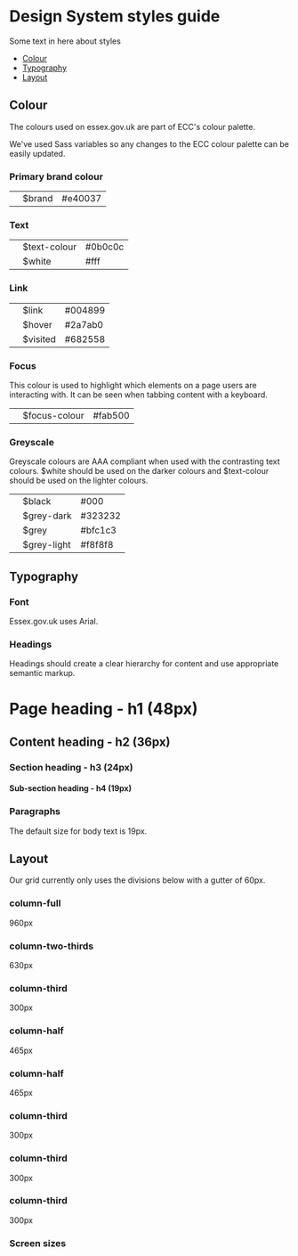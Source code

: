 <h1>Design System styles guide</h1>
<p>Some text in here about styles</p>

<ul>
  <li><a href="#colour">Colour</a></li>
  <li><a href="#typography">Typography</a></li>
  <li><a href="#layout">Layout</a></li>
</ul>
<div class="content-break-sm"></div>

<h2 id="colour">Colour</h2>
<p>The colours used on essex.gov.uk are part of ECC's colour palette.</p>
<p>We've used Sass variables so any changes to the ECC colour palette can be
  easily updated.</p>

<h3>Primary brand colour</h3>
<div class="table">
<table>
  <tbody>
    <tr>
      <td><div class="colour-swatch" style="background-color:#e40037"></div></td>
      <td>$brand</td>
      <td>#e40037</td>
    </tr>
  </tbody>
</table>
</div>

<h3>Text</h3>
<div class="table">
<table>
  <tbody>
    <tr>
      <td><div class="colour-swatch" style="background-color:#0b0c0c"></div></td>
      <td>$text-colour</td>
      <td>#0b0c0c</td>
    </tr>
    <tr>
      <td><div class="colour-swatch colour-swatch-border" style="background-color:#fff"></div></td>
      <td>$white</td>
      <td>#fff</td>
    </tr>
  </tbody>
</table>
</div>


<h3>Link</h3>
<div class="table">
<table>
  <tbody>
    <tr>
      <td><div class="colour-swatch" style="background-color:#004899"></div></td>
      <td>$link</td>
      <td>#004899</td>
    </tr>
    <tr>
      <td><div class="colour-swatch" style="background-color:#2a7ab0"></div></td>
      <td>$hover</td>
      <td>#2a7ab0</td>
    </tr>
    <tr>
      <td><div class="colour-swatch" style="background-color:#682558"></div></td>
      <td>$visited</td>
      <td>#682558</td>
    </tr>
  </tbody>
</table>
</div>

<h3>Focus</h3>
<p>This colour is used to highlight which elements on a page users are interacting with. It can be seen when tabbing content with a keyboard.</p>
<div class="table">
<table>
  <tbody>
    <tr>
      <td><div class="colour-swatch" style="background-color:#fab500"></div></td>
      <td>$focus-colour</td>
      <td>#fab500</td>
    </tr>
  </tbody>
</table>
</div>

<h3>Greyscale</h3>
<p>Greyscale colours are AAA compliant when used with the contrasting text colours. $white should be used on the darker colours and $text-colour should be used on the lighter colours.</p>
<p></p>
<div class="table">
<table>
  <tbody>
    <tr>
      <td><div class="colour-swatch" style="background-color:#000"></div></td>
      <td>$black</td>
      <td>#000</td>
    </tr>
    <tr>
      <td><div class="colour-swatch" style="background-color:#323232"></div></td>
      <td>$grey-dark</td>
      <td>#323232</td>
    </tr>
    <tr>
      <td><div class="colour-swatch" style="background-color:#bfc1c3"></div></td>
      <td>$grey</td>
      <td>#bfc1c3</td>
    </tr>
    <tr>
      <td><div class="colour-swatch" style="background-color:#f8f8f8"></div></td>
      <td>$grey-light</td>
      <td>#f8f8f8</td>
    </tr>
  </tbody>
</table>
</div>


<div class="content-break-sm"></div>

<h2 id="typography">Typography</h2>
  <h3>Font</h3>
  <p>Essex.gov.uk uses Arial.</p>

<h3>Headings</h3>
  <p>Headings should create a clear hierarchy for content and use appropriate semantic markup.</p>

<div class="demo-box">
  <h1>Page heading - h1 (48px)</h1>
  <h2>Content heading - h2 (36px)</h2>
  <h3>Section heading - h3 (24px)</h3>
  <h4>Sub-section heading - h4 (19px)</h4>
</div>

<h3>Paragraphs</h3>
  <p>The default size for body text is 19px.</p>

<div class="content-break-sm"></div>

<h2 id="layout">Layout</h2>
<p>Our grid currently only uses the divisions below with a gutter of 60px.</p>
<div class="grid-row">
  <div class="column-full">
    <div class="demo-box">
    <h3>column-full</h3>
    <p>960px</p>
    </div>
  </div>
</div>

<div class="grid-row">
  <div class="column-two-thirds">
    <div class="demo-box">
      <h3>column-two-thirds</h3>
      <p>630px</p>
    </div>
  </div>
  <div class="column-third">
    <div class="demo-box">
      <h3>column-third</h3>
      <p>300px</p>
    </div>
  </div>
</div>

<div class="grid-row">
  <div class="column-half">
    <div class="demo-box">
      <h3>column-half</h3>
      <p>465px</p>
    </div>
  </div>
  <div class="column-half">
    <div class="demo-box">
      <h3>column-half</h3>
      <p>465px</p>
    </div>
  </div>
</div>

<div class="grid-row">
  <div class="column-third">
    <div class="demo-box">
      <h3>column-third</h3>
      <p>300px</p>
    </div>
  </div>
  <div class="column-third">
    <div class="demo-box">
      <h3>column-third</h3>
      <p>300px</p>
    </div>
  </div>
  <div class="column-third">
    <div class="demo-box">
      <h3>column-third</h3>
      <p>300px</p>
    </div>
  </div>
</div>


<h3>Screen sizes</h3>
